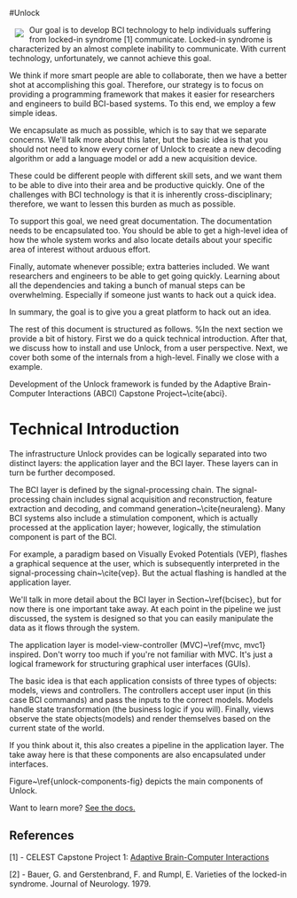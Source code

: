 #Unlock

<a href="http://d3js.org"><img src="http://d3js.org/logo.svg" align="left" hspace="10" vspace="6"></a>

Our goal is to develop BCI technology to help individuals suffering from locked-in syndrome [1] communicate.
Locked-in syndrome is characterized by an almost complete inability to communicate.  With current technology,
unfortunately, we cannot achieve this goal.

We think if more smart people are able to collaborate, then we have a better shot at accomplishing this goal.
Therefore, our strategy is to focus on providing a programming framework that makes it easier for researchers and
engineers to build BCI-based systems.  To this end, we employ a few simple ideas.

We encapsulate as much as possible, which is to say that we separate concerns.  We'll talk more about this later, but
the basic idea is that you should not need to know every corner of Unlock to create a new decoding algorithm or add a
language model or add a new acquisition device.

These could be different people with different skill sets, and we want them to be able to dive into their area and be
productive quickly.  One of the challenges with BCI technology is that it is inherently cross-disciplinary; therefore,
we want to lessen this burden as much as possible.

To support this goal, we need great documentation.  The documentation needs to be encapsulated too.  You should be able
to get a high-level idea of how the whole system works and also locate details about your specific area of interest
without arduous effort.

Finally, automate whenever possible; extra batteries included.  We want researchers and engineers to be able to get
going quickly.  Learning about all the dependencies and taking a bunch of manual steps can be overwhelming.  Especially
if someone just wants to hack out a quick idea.

In summary, the goal is to give you a great platform to hack out an idea.

The rest of this document is structured as follows.  %In the next section we provide a bit of history.
First we do a quick technical introduction.  After that, we discuss how to install and use Unlock, from a user
perspective.  Next, we cover both some of the internals from a high-level.  Finally we close with a example.

Development of the Unlock framework is funded by the Adaptive Brain-Computer Interactions (ABCI) Capstone
Project~\cite{abci}.

# Technical Introduction

The infrastructure Unlock provides can be logically separated into two distinct layers: the application layer and the
BCI layer.  These layers can in turn be further decomposed.

The BCI layer is defined by the signal-processing chain.  The signal-processing chain includes signal acquisition and
reconstruction, feature extraction and decoding, and command generation~\cite{neuraleng}.  Many BCI systems also
include a stimulation component, which is actually processed at the application layer; however, logically, the
stimulation component is part of the BCI.

For example, a paradigm based on Visually Evoked Potentials (VEP), flashes a graphical sequence at the user, which is
subsequently interpreted in the signal-processing chain~\cite{vep}.  But the actual flashing is handled at the
application layer.

We'll talk in more detail about the BCI layer in Section~\ref{bcisec}, but for now there is one important take away.
At each point in the pipeline we just discussed, the system is designed so that you can easily manipulate the data as
it flows through the system.

The application layer is model-view-controller (MVC)~\ref{mvc, mvc1} inspired.  Don't worry too much if you're not
familiar with MVC.  It's just a logical framework for structuring graphical user interfaces (GUIs).

The basic idea is that each application consists of three types of objects: models, views and controllers.  The
controllers accept user input (in this case BCI commands) and pass the inputs to the correct models.  Models handle
state transformation (the business logic if you will).  Finally, views observe the state objects(models) and render
themselves based on the current state of the world.

If you think about it, this also creates a pipeline in the application layer.  The take away here is that these
components are also encapsulated under interfaces.

Figure~\ref{unlock-components-fig} depicts the main components of Unlock.

Want to learn more? [See the docs.](https://github.com/NeuralProsthesisLab/unlock/blob/master/unlock/doc/unlock.pdf)

References
------------

[1] -   CELEST Capstone Project 1: [Adaptive Brain-Computer Interactions](http://celest.bu.edu/about-us/capstone-projects/adaptive-brain-computer-interactions.)

[2] -   Bauer, G. and Gerstenbrand, F. and Rumpl, E. Varieties of the locked-in syndrome. Journal
        of Neurology.  1979.
